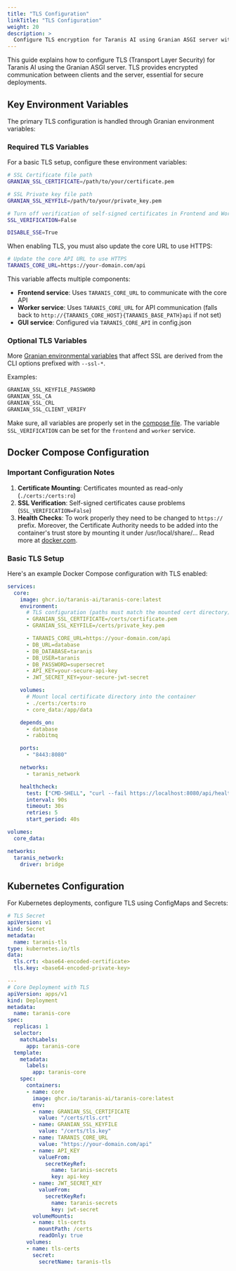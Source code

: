 ```yaml
---
title: "TLS Configuration"
linkTitle: "TLS Configuration"
weight: 20
description: >
  Configure TLS encryption for Taranis AI using Granian ASGI server with SSL certificates and proper environment variables.
---
```


This guide explains how to configure TLS (Transport Layer Security) for Taranis AI using the Granian ASGI server. TLS provides encrypted communication between clients and the server, essential for secure deployments.

## Key Environment Variables

The primary TLS configuration is handled through Granian environment variables:

### Required TLS Variables

For a basic TLS setup, configure these environment variables:

```bash
# SSL Certificate file path
GRANIAN_SSL_CERTIFICATE=/path/to/your/certificate.pem

# SSL Private key file path  
GRANIAN_SSL_KEYFILE=/path/to/your/private_key.pem

# Turn off verification of self-signed certificates in Frontend and Worker service
SSL_VERIFICATION=False

DISABLE_SSE=True
```

When enabling TLS, you must also update the core URL to use HTTPS:

```bash
# Update the core API URL to use HTTPS
TARANIS_CORE_URL=https://your-domain.com/api
```

This variable affects multiple components:

- **Frontend service**: Uses `TARANIS_CORE_URL` to communicate with the core API
- **Worker service**: Uses `TARANIS_CORE_URL` for API communication (falls back to `http://{TARANIS_CORE_HOST}{TARANIS_BASE_PATH}api` if not set)
- **GUI service**: Configured via `TARANIS_CORE_API` in config.json

### Optional TLS Variables

More [Granian environmental variables](https://github.com/emmett-framework/granian?tab=readme-ov-file#options) that affect SSL are derived from the CLI options prefixed with `--ssl-*`.

Examples:

```bash
GRANIAN_SSL_KEYFILE_PASSWORD
GRANIAN_SSL_CA
GRANIAN_SSL_CRL
GRANIAN_SSL_CLIENT_VERIFY
```

Make sure, all variables are properly set in the [compose file](https://github.com/taranis-ai/taranis-ai/blob/master/docker/compose.yml). The variable `SSL_VERIFICATION` can be set for the `frontend` and `worker` service.

## Docker Compose Configuration

### Important Configuration Notes

1. **Certificate Mounting**: Certificates mounted as read-only (`./certs:/certs:ro`)
2. **SSL Verification**: Self-signed certificates cause problems (`SSL_VERIFICATION=False`)
3. **Health Checks**: To work properly they need to be changed to `https://` prefix. Moreover, the Certificate Authority needs to be added into the container's trust store by mounting it under /usr/local/share/... Read more at [docker.com](https://docs.docker.com/engine/network/ca-certs/).

### Basic TLS Setup

Here's an example Docker Compose configuration with TLS enabled:

```yaml
services:
  core:
    image: ghcr.io/taranis-ai/taranis-core:latest
    environment:
      # TLS configuration (paths must match the mounted cert directory)
      - GRANIAN_SSL_CERTIFICATE=/certs/certificate.pem
      - GRANIAN_SSL_KEYFILE=/certs/private_key.pem

      - TARANIS_CORE_URL=https://your-domain.com/api
      - DB_URL=database
      - DB_DATABASE=taranis
      - DB_USER=taranis
      - DB_PASSWORD=supersecret
      - API_KEY=your-secure-api-key
      - JWT_SECRET_KEY=your-secure-jwt-secret

    volumes:
      # Mount local certificate directory into the container
      - ./certs:/certs:ro
      - core_data:/app/data

    depends_on:
      - database
      - rabbitmq

    ports:
      - "8443:8080"

    networks:
      - taranis_network

    healthcheck:
      test: ["CMD-SHELL", "curl --fail https://localhost:8080/api/health || exit 1"]
      interval: 90s
      timeout: 30s
      retries: 5
      start_period: 40s

volumes:
  core_data:

networks:
  taranis_network:
    driver: bridge
```

## Kubernetes Configuration

For Kubernetes deployments, configure TLS using ConfigMaps and Secrets:

```yaml
# TLS Secret
apiVersion: v1
kind: Secret
metadata:
  name: taranis-tls
type: kubernetes.io/tls
data:
  tls.crt: <base64-encoded-certificate>
  tls.key: <base64-encoded-private-key>

---
# Core Deployment with TLS
apiVersion: apps/v1
kind: Deployment
metadata:
  name: taranis-core
spec:
  replicas: 1
  selector:
    matchLabels:
      app: taranis-core
  template:
    metadata:
      labels:
        app: taranis-core
    spec:
      containers:
      - name: core
        image: ghcr.io/taranis-ai/taranis-core:latest
        env:
        - name: GRANIAN_SSL_CERTIFICATE
          value: "/certs/tls.crt"
        - name: GRANIAN_SSL_KEYFILE
          value: "/certs/tls.key"
        - name: TARANIS_CORE_URL
          value: "https://your-domain.com/api"
        - name: API_KEY
          valueFrom:
            secretKeyRef:
              name: taranis-secrets
              key: api-key
        - name: JWT_SECRET_KEY
          valueFrom:
            secretKeyRef:
              name: taranis-secrets
              key: jwt-secret
        volumeMounts:
        - name: tls-certs
          mountPath: /certs
          readOnly: true
      volumes:
      - name: tls-certs
        secret:
          secretName: taranis-tls
```
